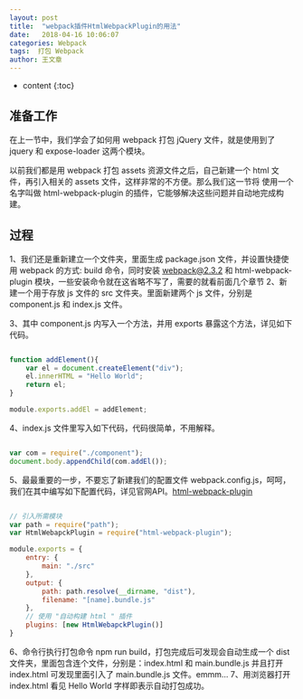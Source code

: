 ```yaml
---
layout: post
title:  "webpack插件HtmlWebpackPlugin的用法"
date:   2018-04-16 10:06:07
categories: Webpack
tags:  打包 Webpack
author: 王文章
---
```


* content
{:toc}



## 准备工作

在上一节中，我们学会了如何用 webpack 打包 jQuery 文件，就是使用到了 jquery 和 expose-loader 这两个模块。

以前我们都是用 webpack 打包 assets 资源文件之后，自己新建一个 html 文件，再引入相关的 assets 文件，这样非常的不方便。那么我们这一节将 使用一个名字叫做 html-webpack-plugin 的插件，它能够解决这些问题并自动地完成构建。

## 过程

1、我们还是重新建立一个文件夹，里面生成 package.json 文件，并设置快捷使用 webpack 的方式: build 命令，同时安装 webpack@2.3.2 和 html-webpack-plugin 模块，一些安装命令就在这省略不写了，需要的就看前面几个章节
2、新建一个用于存放 js 文件的 src 文件夹。里面新建两个 js 文件，分别是 component.js 和 index.js 文件。

3、其中 component.js 内写入一个方法，并用 exports 暴露这个方法，详见如下代码。

```js

function addElement(){
    var el = document.createElement("div");
    el.innerHTML = "Hello World";
    return el;
}

module.exports.addEl = addElement;

```
4、index.js 文件里写入如下代码，代码很简单，不用解释。

```js

var com = require("./component");
document.body.appendChild(com.addEl());

```

5、最最重要的一步，不要忘了新建我们的配置文件 webpack.config.js，呵呵，我们在其中编写如下配置代码，详见官网API。[html-webpack-plugin](https://webpack.js.org/plugins/html-webpack-plugin/)

```js

// 引入所需模块
var path = require("path");
var HtmlWebapckPlugin = require("html-webpack-plugin");

module.exports = {
    entry: {
        main: "./src"
    },
    output: {
        path: path.resolve(__dirname, "dist"),
        filename: "[name].bundle.js"
    },
    // 使用 "自动构建 html " 插件
    plugins: [new HtmlWebapckPlugin()]
}

```
6、命令行执行打包命令 npm run build，打包完成后可发现会自动生成一个 dist 文件夹，里面包含连个文件，分别是：index.html 和 main.bundle.js 并且打开 index.html 可发现里面引入了 main.bundle.js 文件。emmm...
7、用浏览器打开 index.html 看见 Hello World 字样即表示自动打包成功。





















